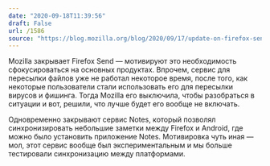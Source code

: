 ```yaml
---
date: "2020-09-18T11:39:56"
draft: False
url: /1586
source: "https://blog.mozilla.org/blog/2020/09/17/update-on-firefox-send-and-firefox-notes/"
---
```


Mozilla закрывает Firefox Send — мотивируют это необходимость сфокусироваться на основных продуктах. Впрочем, сервис для пересылки файлов уже не работал некоторое время, после того, как некоторые пользователи стали использовать его для пересылки вирусов и фишинга. Тогда Mozilla его выключила, чтобы разобраться в ситуации и вот, решили, что лучше будет его вообще не включать.

Одновременно закрывают сервис Notes, который позволял синхронизировать небольшие заметки между Firefox и Android, где можно было установить приложение Notes. Мотивировка чуть иная — мол, этот сервис вообще был экспериментальным и мы больше тестировали синхронизацию между платформами.
